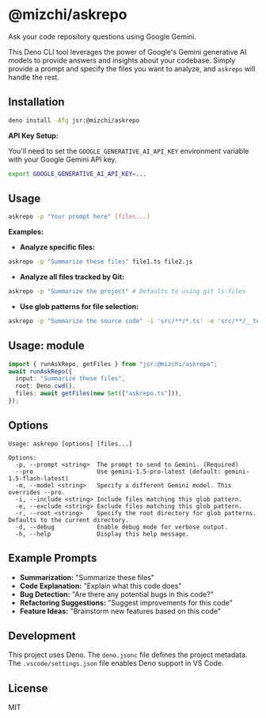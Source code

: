 # @mizchi/askrepo

Ask your code repository questions using Google Gemini.

This Deno CLI tool leverages the power of Google's Gemini generative AI models to provide answers and insights about your codebase. Simply provide a prompt and specify the files you want to analyze, and `askrepo` will handle the rest.

## Installation

```bash
deno install -Afg jsr:@mizchi/askrepo
```

**API Key Setup:**

You'll need to set the `GOOGLE_GENERATIVE_AI_API_KEY` environment variable with your Google Gemini API key.

```bash
export GOOGLE_GENERATIVE_AI_API_KEY=...
```


## Usage

```bash
askrepo -p "Your prompt here" [files...]
```

**Examples:**

* **Analyze specific files:**

```bash
askrepo -p "Summarize these files" file1.ts file2.js
```

* **Analyze all files tracked by Git:**

```bash
askrepo -p "Summarize the project" # Defaults to using git ls-files
```

* **Use glob patterns for file selection:**

```bash
askrepo -p "Summarize the source code" -i 'src/**/*.ts' -e 'src/**/__tests__/**'
```

## Usage: module

```ts
import { runAskRepo, getFiles } from "jsr:@mizchi/askrepo";
await runAskRepo({
  input: "Summarize these files",
  root: Deno.cwd(),
  files: await getFiles(new Set(["askrepo.ts"])),
});
```

## Options

```
Usage: askrepo [options] [files...]

Options:
  -p, --prompt <string>  The prompt to send to Gemini. (Required)
  --pro                  Use gemini-1.5-pro-latest (default: gemini-1.5-flash-latest)
  -m, --model <string>   Specify a different Gemini model. This overrides --pro.
  -i, --include <string> Include files matching this glob pattern.
  -e, --exclude <string> Exclude files matching this glob pattern.
  -r, --root <string>    Specify the root directory for glob patterns. Defaults to the current directory.
  -d, --debug            Enable debug mode for verbose output.
  -h, --help             Display this help message.
```


## Example Prompts

* **Summarization:** "Summarize these files"
* **Code Explanation:** "Explain what this code does"
* **Bug Detection:** "Are there any potential bugs in this code?"
* **Refactoring Suggestions:** "Suggest improvements for this code"
* **Feature Ideas:** "Brainstorm new features based on this code"


## Development

This project uses Deno.  The `deno.jsonc` file defines the project metadata.  The `.vscode/settings.json` file enables Deno support in VS Code.


## License

MIT